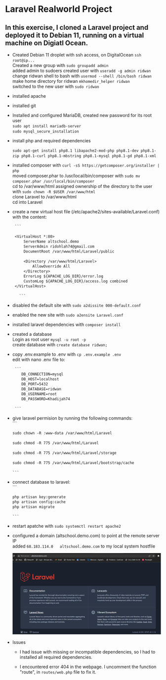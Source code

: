 # Laravel Realworld Project

## In this exercise, I cloned a Laravel project and deployed it to Debian 11, running on a virtual machine on Digiatl Ocean.

- Created Debian 11 droplet with ssh access, on DigitalOcean
       `ssh root@ip...`  
       Created a new group with `sudo groupadd admin`  
       added admin to sudoers
       created user with `useradd -g admin ridwan`  
       change ridwan shell to bash with `usermod --shell /bin/bash ridwan`  
       make home directory for ridwan `mkhomedir_helper ridwan`  
       switched to the new user with `sudo ridwan`

- installed apache
- installed git
- Installed and configured MariaDB, created new password for its root user  
    `sudo apt install mariadb-server`  
    `sudo mysql_secure_installation`  

- install php and required dependencies  

    `sudo apt-get install php8.1 libapache2-mod-php php8.1-dev php8.1-zip php8.1-curl php8.1-mbstring php8.1-mysql php8.1-gd php8.1-xml`

- installed composer with `curl -sS https://getcomposer.org/installer | php`  
    moved composer.phar to /usr/local/bin/composer with  `sudo mv composer.phar /usr/local/bin/composer`  
    cd to /var/www/html
    assigned ownership of the directory to the user with `sudo chown -R $USER /var/www/html`  
    clone Laravel to /var/www/html  
    cd into Laravel

- create a new virtual host file (/etc/apache2/sites-available/Laravel.conf) with the content:  

       ```

       <VirtualHost *:80>
           ServerName altschool.demo
           ServerAdmin ridohlah74@gmail.com
           DocumentRoot /var/www/html/Laravel/public

           <Directory /var/www/html/Laravel>
               AllowOverride All
           </Directory>
           ErrorLog ${APACHE_LOG_DIR}/error.log
           CustomLog ${APACHE_LOG_DIR}/access.log combined
       </VirtualHost>

         ```

- disabled the default site with `sudo a2dissite 000-default.conf`
- enabled the new site with `sudo a2ensite Laravel.conf`
- installed laravel dependencies with `composer install`
- created a database  
    Login as root user `mysql -u root -p`  
    create database with `create database ridwan;`
- copy .env.example to .env with `cp .env.example .env`  
     edit with nano .env file to:  

       ```
          DB_CONNECTION=mysql
          DB_HOST=localhost
          DB_PORT=5432
          DB_DATABASE=ridwan
          DB_USERNAME=root
          DB_PASSWORD=Khadijah74

       ```

- give laravel permision by running the following commands:  
      ```
      
      sudo chown -R :www-data /var/www/html/Laravel

      sudo chmod -R 775 /var/www/html/Laravel

      sudo chmod -R 775 /var/www/html/Laravel/storage

      sudo chmod -R 775 /var/www/html/Laravel/bootstrap/cache

      ```
    
- connect database to laravel:  
      ```

      php artisan key:generate  
      php artisan config:cache  
      php artisan migrate

      ```

- restart apatche with `sudo systemctl restart apache2`
- configured a domain (altschool.demo.com) to point at the remote server IP  
     added `68.183.114.0   altschool.demo.com` to my local system hostfile  

   ![Laravel Landing Page](laravel.png)  

- Issues

   - I had issue with missing or incompatible dependencies, so I had to installed all required dependencies.

   - I encountered error 404 in the webpage. I uncomment the function "route", in `routes/web.php` file to fix it.